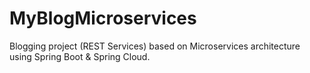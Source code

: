 # MyBlogMicroservices
Blogging project (REST Services) based on Microservices architecture using Spring Boot &amp; Spring Cloud.
